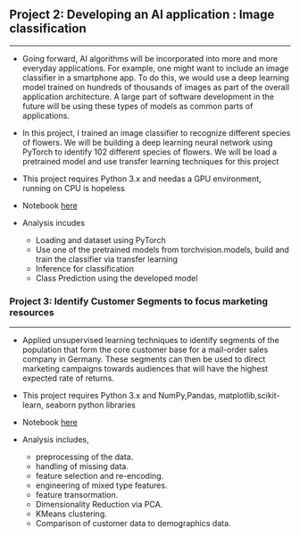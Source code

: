 
## Project 2:  Developing an AI application : Image classification
--------------------------------------------------------------

- Going forward, AI algorithms will be incorporated into more and more everyday applications. For example, one might want to include an image classifier in a smartphone app. To do this, we would use a deep learning model trained on hundreds of thousands of images as part of the overall application architecture. A large part of software development in the future will be using these types of models as common parts of applications.

- In this project, I  trained  an image classifier to recognize different species of flowers. We will be building  a deep learning neural network using PyTorch to identify 102 different species of flowers. We will be load a pretrained model and use  transfer learning techniques for this project 

- This project requires Python 3.x and needas a GPU environment, running on CPU is hopeless
- Notebook [here](https://nbviewer.jupyter.org/github/leinada/Udacity/blob/master/project2_imageClassifierUsingPyTorch/ImageClassifierProject.ipynb)
- Analysis incudes
  * Loading and dataset using PyTorch
  * Use one of the pretrained models from torchvision.models, build and train the classifier via transfer learning
  * Inference for classification
  * Class Prediction using the developed model



























### Project 3: Identify Customer Segments to focus marketing resources
--------------------------------------------------------------
 - Applied unsupervised learning techniques to identify segments of the population that form the core customer base for a mail-order sales company in Germany. These segments can then be used to direct marketing campaigns towards audiences that will have the highest expected rate of returns.
 - This project requires Python 3.x and NumPy,Pandas, matplotlib,scikit-learn, seaborn python libraries

















- Notebook [here](https://nbviewer.jupyter.org/github/leinada/Udacity/blob/master/project2_imageClassifierUsingPyTorch/ImageClassifierProject.ipynb)
- Analysis includes,

  * preprocessing of the data.
  * handling of missing data.
  * feature selection and re-encoding.
  * engineering of mixed type features.
  * feature transormation.
  * Dimensionality Reduction via PCA.
  * KMeans clustering.
  * Comparison of customer data to demographics data.
